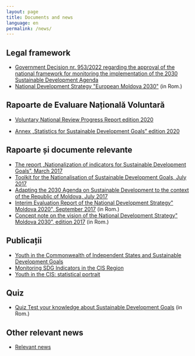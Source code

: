 ```yaml
---
layout: page
title: Documents and news
language: en
permalink: /news/
---
```


## Legal framework
- [Government Decision nr. 953/2022 regarding the approval of the national framework for monitoring the implementation of the 2030 Sustainable Development Agenda](https://www.legis.md/cautare/getResults?doc_id=135555&lang=ro)
- [National Development Strategy "European Moldova 2030"](https://gov.md/ro/moldova2030) (in Rom.)

## Rapoarte de Evaluare Națională Voluntară
- [Voluntary National Review Progress Report edition 2020](https://statistica.gov.md/files/files/SDG/docs/VNR_2020_Moldova_Report_English.pdf)

- [Annex „Statistics for Sustainable Development Goals” edition 2020](https://statistica.gov.md/files/files/SDG/docs/Statistics_for_SDGS_Moldova.pdf)


## Rapoarte și documente relevante
- [The report „Nationalization of indicators for Sustainable Development Goals”, March 2017](https://statistica.gov.md/public/files/SDG/docs/Indicators_ONU_EN.pdf)
- [Toolkit for the Nationalisation of Sustainable Development Goals, July 2017](https://statistica.gov.md/public/files/SDG/docs/Toolkit_ONU_EN.pdf)
- [Adapting the 2030 Agenda on Sustainable Development to the context of the Republic of Moldova, July 2017](https://www.undp.org/moldova/publications/adapting-2030-agenda-sustainable-development-context-republic-moldova)
- [Interim Evaluation Report of the National Development Strategy" Moldova 2020", September 2017](http://cancelaria.gov.md/sites/default/files/raport_evaluare_md2020_rom.pdf) (in Rom.)
- [Concept note on the vision of the National Development Strategy" Moldova 2030”, edition 2017](http://cancelaria.gov.md/sites/default/files/viziunea_snd_2030_clean.pdf) (in Rom.)

## Publicații
- [Youth in the Commonwealth of Independent States and Sustainable Development Goals ](https://statistica.gov.md/en/publication-youth-in-the-commonwealth-of-independent-states-and-sustainable-9877_60059.html) 
- [Monitoring SDG Indicators in the CIS Region ](https://statistica.gov.md/en/monitoring-of-sdg-indicators-in-the-cis-region-edition-2019-2021-9877_60060.html) 
- [Youth in the CIS: statistical portrait](https://statistica.gov.md/en/youth-in-the-commonwealth-of-independent-states-edition-2018-2019-9877_60062.html) 

## Quiz
- [Quiz Test your knowledge about Sustainable Development Goals](http://statistica.gov.md/ro/quiz-test-de-verificare-a-cunoasterii-obiectivelor-de-dezvoltare-145_59225.html) (in Rom.)

## Other relevant news
- [Relevant news](https://statistica.gov.md/en/sustainable-development-goals-183.html)